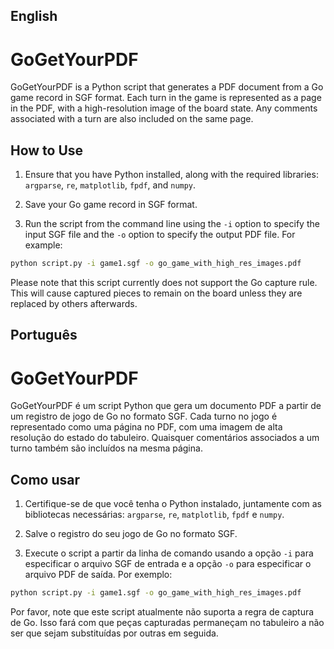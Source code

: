 ## English

# GoGetYourPDF

GoGetYourPDF is a Python script that generates a PDF document from a Go game record in SGF format. Each turn in the game is represented as a page in the PDF, with a high-resolution image of the board state. Any comments associated with a turn are also included on the same page.

## How to Use

1. Ensure that you have Python installed, along with the required libraries: `argparse`, `re`, `matplotlib`, `fpdf`, and `numpy`.

2. Save your Go game record in SGF format.

3. Run the script from the command line using the `-i` option to specify the input SGF file and the `-o` option to specify the output PDF file. For example:

```bash
python script.py -i game1.sgf -o go_game_with_high_res_images.pdf
```

Please note that this script currently does not support the Go capture rule. This will cause captured pieces to remain on the board unless they are replaced by others afterwards.

## Português

# GoGetYourPDF

GoGetYourPDF é um script Python que gera um documento PDF a partir de um registro de jogo de Go no formato SGF. Cada turno no jogo é representado como uma página no PDF, com uma imagem de alta resolução do estado do tabuleiro. Quaisquer comentários associados a um turno também são incluídos na mesma página.

## Como usar

1. Certifique-se de que você tenha o Python instalado, juntamente com as bibliotecas necessárias: `argparse`, `re`, `matplotlib`, `fpdf` e `numpy`.

2. Salve o registro do seu jogo de Go no formato SGF.

3. Execute o script a partir da linha de comando usando a opção `-i` para especificar o arquivo SGF de entrada e a opção `-o` para especificar o arquivo PDF de saída. Por exemplo:

```bash
python script.py -i game1.sgf -o go_game_with_high_res_images.pdf
```

Por favor, note que este script atualmente não suporta a regra de captura de Go. Isso fará com que peças capturadas permaneçam no tabuleiro a não ser que sejam substituídas por outras em seguida.

